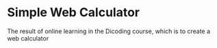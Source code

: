 # Simple Web Calculator
The result of online learning in the Dicoding course, which is to create a web calculator